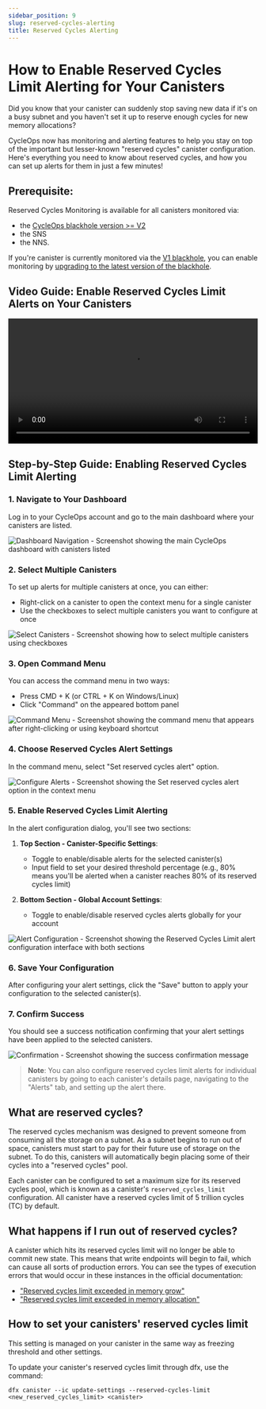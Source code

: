 ```yaml
---
sidebar_position: 9
slug: reserved-cycles-alerting
title: Reserved Cycles Alerting
---
```


# How to Enable Reserved Cycles Limit Alerting for Your Canisters

Did you know that your canister can suddenly stop saving new data if it's on a busy subnet and you haven't set it up to reserve enough cycles for new memory allocations?

CycleOps now has monitoring and alerting features to help you stay on top of the important but lesser-known "reserved cycles" canister configuration. Here's everything you need to know about reserved cycles, and how you can set up alerts for them in just a few minutes!

## Prerequisite:
Reserved Cycles Monitoring is available for all canisters monitored via:
* the [CycleOps blackhole version >= V2](https://github.com/cycleoperators/balanceCheckerVerification/)
* the SNS
* the NNS.

If you're canister is currently monitored via the [V1 blackhole](https://github.com/cycleoperators/balanceCheckerVerification/), you can enable monitoring by [upgrading to the latest version of the blackhole](https://docs.cycleops.dev/docs/blackhole-upgrade/).

## Video Guide: Enable Reserved Cycles Limit Alerts on Your Canisters

<video width="100%" controls playsinline preload="metadata">
  <source src="/reserved-cycles-alert-video.webm" type="video/webm" />
  <source src="/reserved-cycles-alert-video.mp4" type="video/mp4" />
  <p>Your browser does not support the video tag. You can <a href="/reserved-cycles-alert-video.mp4">download the video</a> to watch it on your device.</p>
</video>

## Step-by-Step Guide: Enabling Reserved Cycles Limit Alerting

### 1. Navigate to Your Dashboard

Log in to your CycleOps account and go to the main dashboard where your canisters are listed.

![Dashboard Navigation - Screenshot showing the main CycleOps dashboard with canisters listed](./img/reserved-cycles-dashboard.png)

### 2. Select Multiple Canisters

To set up alerts for multiple canisters at once, you can either:

- Right-click on a canister to open the context menu for a single canister
- Use the checkboxes to select multiple canisters you want to configure at once

![Select Canisters - Screenshot showing how to select multiple canisters using checkboxes](./img/select-multiple-canisters.png)

### 3. Open Command Menu

You can access the command menu in two ways:

- Press CMD + K (or CTRL + K on Windows/Linux)
- Click "Command" on the appeared bottom panel

![Command Menu - Screenshot showing the command menu that appears after right-clicking or using keyboard shortcut](./img/canister-command-menu.png)

### 4. Choose Reserved Cycles Alert Settings

In the command menu, select "Set reserved cycles alert" option.

![Configure Alerts - Screenshot showing the Set reserved cycles alert option in the context menu](./img/configure-alerts-option.png)

### 5. Enable Reserved Cycles Limit Alerting

In the alert configuration dialog, you'll see two sections:

1. **Top Section - Canister-Specific Settings**:

   - Toggle to enable/disable alerts for the selected canister(s)
   - Input field to set your desired threshold percentage (e.g., 80% means you'll be alerted when a canister reaches 80% of its reserved cycles limit)

2. **Bottom Section - Global Account Settings**:
   - Toggle to enable/disable reserved cycles alerts globally for your account

![Alert Configuration - Screenshot showing the Reserved Cycles Limit alert configuration interface with both sections](./img/reserved-cycles-alert-config.png)

### 6. Save Your Configuration

After configuring your alert settings, click the "Save" button to apply your configuration to the selected canister(s).

### 7. Confirm Success

You should see a success notification confirming that your alert settings have been applied to the selected canisters.

![Confirmation - Screenshot showing the success confirmation message](./img/alert-setup-confirmation.png)

> **Note**: You can also configure reserved cycles limit alerts for individual canisters by going to each canister's details page, navigating to the "Alerts" tab, and setting up the alert there.

## What are reserved cycles?

The reserved cycles mechanism was designed to prevent someone from consuming all the storage on a subnet. As a subnet begins to run out of space, canisters must start to pay for their future use of storage on the subnet. To do this, canisters will automatically begin placing some of their cycles into a "reserved cycles" pool.

Each canister can be configured to set a maximum size for its reserved cycles pool, which is known as a canister's `reserved_cycles_limit` configuration. All canister have a reserved cycles limit of 5 trillion cycles (TC) by default.

## What happens if I run out of reserved cycles?

A canister which hits its reserved cycles limit will no longer be able to commit new state. This means that write endpoints will begin to fail, which can cause all sorts of production errors. You can see the types of execution errors that would occur in these instances in the official documentation:

- ["Reserved cycles limit exceeded in memory grow"](https://internetcomputer.org/docs/references/execution-errors#reserved-cycles-limit-exceeded-in-memory-grow)
- ["Reserved cycles limit exceeded in memory allocation"](https://internetcomputer.org/docs/references/execution-errors#reserved-cycles-limit-exceeded-in-memory-allocation)

## How to set your canisters' reserved cycles limit

This setting is managed on your canister in the same way as freezing threshold and other settings.

To update your canister's reserved cycles limit through dfx, use the command:

```
dfx canister --ic update-settings --reserved-cycles-limit <new_reserved_cycles_limit> <canister>
```
